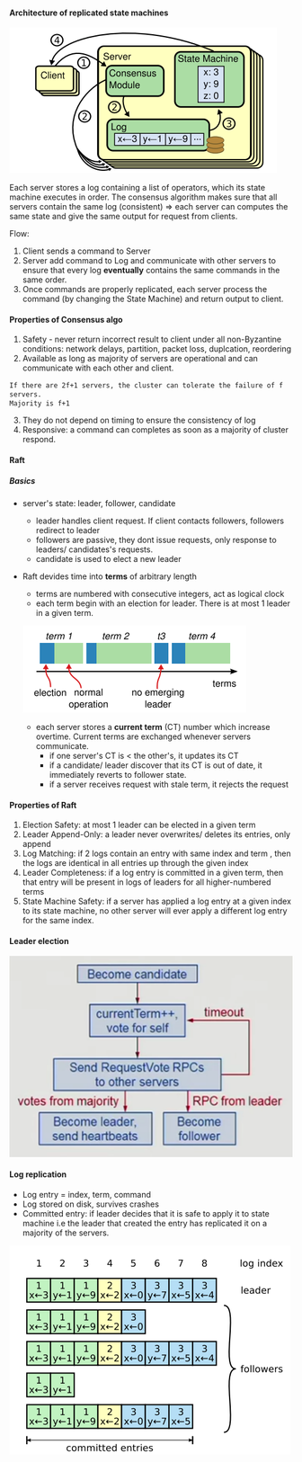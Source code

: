 #### Architecture of replicated state machines

![](.images/bdcc0e9a.png)

Each server stores a log containing a list of operators, which its state machine
executes in order. The consensus algorithm makes sure that all servers contain
the same log (consistent) => each server can computes the same state and give 
the same output for request from clients.

Flow:
1. Client sends a command to Server
2. Server add command to Log and communicate with other servers 
to ensure that every log **eventually** contains the same commands in the same 
order.
3. Once commands are properly replicated, each server process the command (by 
changing the State Machine) and return output to client.

#### Properties of Consensus algo
1. Safety - never return incorrect result to client under all non-Byzantine 
conditions: network delays, partition, packet loss, duplcation, reordering
2. Available as long as majority of servers are operational and can communicate
with each other and client.
```text
If there are 2f+1 servers, the cluster can tolerate the failure of f servers.
Majority is f+1
```
3. They do not depend on timing to ensure the consistency of log
4. Responsive: a command can completes as soon as a majority of cluster respond.

#### Raft
##### Basics
- server's state: leader, follower, candidate
    - leader handles client request. If client contacts followers, followers redirect
    to leader
    - followers are passive, they dont issue requests, only response 
    to leaders/ candidates's requests.
    - candidate is used to elect a new leader
- Raft devides time into **terms** of arbitrary length
    - terms are numbered with consecutive integers, act as logical clock
    - each term begin with an election for leader. There is at most 1 leader in
    a given term.
    
    ![](.images/25acef42.png)
    - each server stores a **current term** (CT) number which increase overtime.
    Current terms are exchanged whenever servers communicate.
        - if one server's CT is < the other's, it updates its CT
        - if a candidate/ leader discover that its CT is out of date, it immediately
        reverts to follower state.
        - if a server receives request with stale term, it rejects the request

#### Properties of Raft
1. Election Safety: at most 1 leader can be elected in a given term
2. Leader Append-Only: a leader never overwrites/ deletes its entries, only append
3. Log Matching: if 2 logs contain an entry with same index and term
, then the logs are identical in all entries up through the given index
4. Leader Completeness: if a log entry is committed in a given term,
then that entry will be present in logs of leaders for all
higher-numbered terms
5. State Machine Safety: if a server has applied a log entry at a given index
to its state machine, no other server will ever apply a different log entry
for the same index.

#### Leader election        

![](.images/824064a3.png)

#### Log replication
- Log entry = index, term, command
- Log stored on disk, survives crashes
- Committed entry: if leader decides that it is safe to apply it to state machine
i.e the leader that created the entry has replicated it on a majority of the servers.

![](.images/39c5e29c.png)